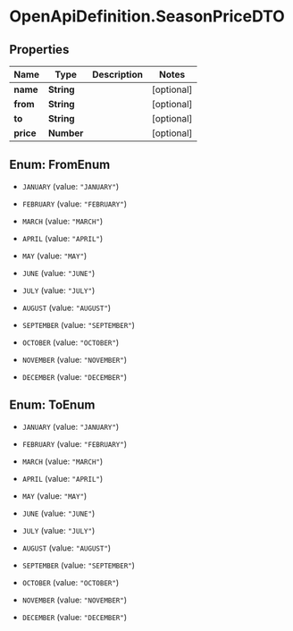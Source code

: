 # OpenApiDefinition.SeasonPriceDTO

## Properties

Name | Type | Description | Notes
------------ | ------------- | ------------- | -------------
**name** | **String** |  | [optional] 
**from** | **String** |  | [optional] 
**to** | **String** |  | [optional] 
**price** | **Number** |  | [optional] 



## Enum: FromEnum


* `JANUARY` (value: `"JANUARY"`)

* `FEBRUARY` (value: `"FEBRUARY"`)

* `MARCH` (value: `"MARCH"`)

* `APRIL` (value: `"APRIL"`)

* `MAY` (value: `"MAY"`)

* `JUNE` (value: `"JUNE"`)

* `JULY` (value: `"JULY"`)

* `AUGUST` (value: `"AUGUST"`)

* `SEPTEMBER` (value: `"SEPTEMBER"`)

* `OCTOBER` (value: `"OCTOBER"`)

* `NOVEMBER` (value: `"NOVEMBER"`)

* `DECEMBER` (value: `"DECEMBER"`)





## Enum: ToEnum


* `JANUARY` (value: `"JANUARY"`)

* `FEBRUARY` (value: `"FEBRUARY"`)

* `MARCH` (value: `"MARCH"`)

* `APRIL` (value: `"APRIL"`)

* `MAY` (value: `"MAY"`)

* `JUNE` (value: `"JUNE"`)

* `JULY` (value: `"JULY"`)

* `AUGUST` (value: `"AUGUST"`)

* `SEPTEMBER` (value: `"SEPTEMBER"`)

* `OCTOBER` (value: `"OCTOBER"`)

* `NOVEMBER` (value: `"NOVEMBER"`)

* `DECEMBER` (value: `"DECEMBER"`)





